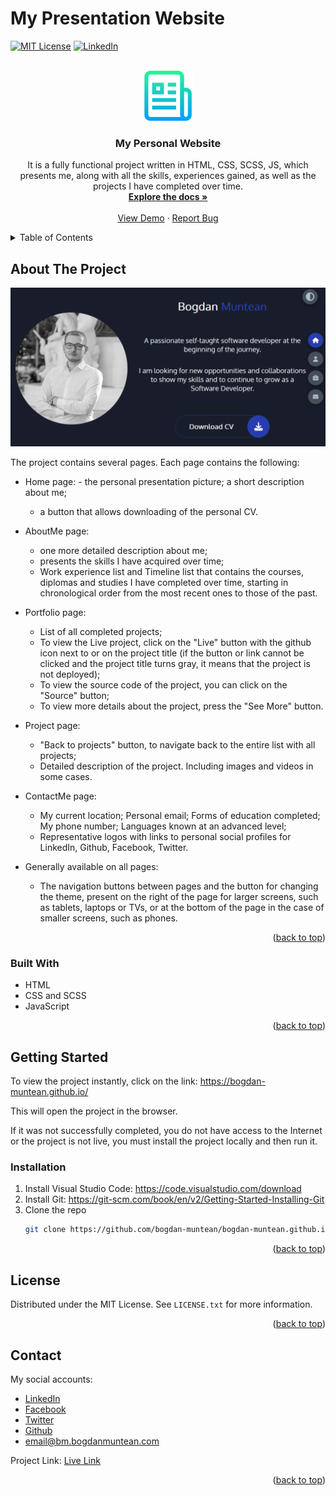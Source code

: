 # My Presentation Website


<!-- Improved compatibility of back to top link: See: https://github.com/othneildrew/Best-README-Template/pull/73 -->
<a name="readme-top"></a>

<!-- PROJECT SHIELDS -->
<!--
*** I'm using markdown "reference style" links for readability.
*** Reference links are enclosed in brackets [ ] instead of parentheses ( ).
*** See the bottom of this document for the declaration of the reference variables
*** for contributors-url, forks-url, etc. This is an optional, concise syntax you may use.
*** https://www.markdownguide.org/basic-syntax/#reference-style-links
-->
[![MIT License][license-shield]][license-url]
[![LinkedIn][linkedin-shield]][linkedin-url]



<!-- PROJECT LOGO -->
<br />
<div align="center">
  <a href="https://github.com/bogdan-muntean/bogdan-muntean.github.io">
    <img src="./src/assets/readmeImages/logo_readme.png" alt="Logo" width="80" height="80">
  </a>

<h3 align="center">My Personal Website</h3>

  <p align="center">
    It is a fully functional project written in HTML, CSS, SCSS, JS, which presents me, along with all the skills, experiences gained, as well as the projects I have completed over time.
    <br />
    <a href="https://github.com/bogdan-muntean/bogdan-muntean.github.io"><strong>Explore the docs »</strong></a>
    <br />
    <br />
    <a href="https://github.com/bogdan-muntean/bogdan-muntean.github.io">View Demo</a>
    ·
    <a href="https://github.com/bogdan-muntean/bogdan-muntean.github.io/issues">Report Bug</a>
  </p>
</div>



<!-- TABLE OF CONTENTS -->
<details>
  <summary>Table of Contents</summary>
  <ol>
    <li>
      <a href="#about-the-project">About The Project</a>
      <ul>
        <li><a href="#built-with">Built With</a></li>
      </ul>
    </li>
    <li>
      <a href="#getting-started">Getting Started</a>
      <ul>
        <li><a href="#installation">Installation</a></li>
      </ul>
    </li>
    <li><a href="#license">License</a></li>
    <li><a href="#contact">Contact</a></li>
  </ol>
</details>



<!-- ABOUT THE PROJECT -->
## About The Project

[![Screen Shot for Home Page from Project][product-screenshot]](https://bogdan-muntean.github.io/)

The project contains several pages. Each page contains the following:
* Home page: - the personal presentation picture; a short description about me; 
    - a button that allows downloading of the personal CV.

* AboutMe page: 
    - one more detailed description about me;
    - presents the skills I have acquired over time;
    - Work experience list and Timeline list that contains the courses, diplomas and studies I have completed over time, starting in chronological order from the most recent ones to those of the past.

* Portfolio page:
    - List of all completed projects;
    - To view the Live project, click on the "Live" button with the github icon next to or on the project title (if the button or link cannot be clicked and the project title turns gray, it means that the project is not deployed);
    - To view the source code of the project, you can click on the "Source" button;
    - To view more details about the project, press the "See More" button.

* Project page:
    - "Back to projects" button, to navigate back to the entire list with all projects;
    - Detailed description of the project. Including images and videos in some cases.

* ContactMe page:
    - My current location; Personal email; Forms of education completed; My phone number; Languages known at an advanced level;
    - Representative logos with links to personal social profiles for LinkedIn, Github, Facebook, Twitter.
    
* Generally available on all pages:
    - The navigation buttons between pages and the button for changing the theme, present on the right of the page for larger screens, such as tablets, laptops or TVs, or at the bottom of the page in the case of smaller screens, such as phones.

<p align="right">(<a href="#readme-top">back to top</a>)</p>



### Built With

* HTML
* CSS and SCSS
* JavaScript

<p align="right">(<a href="#readme-top">back to top</a>)</p>



<!-- GETTING STARTED -->
## Getting Started

To view the project instantly, click on the link: https://bogdan-muntean.github.io/

This will open the project in the browser.

If it was not successfully completed, you do not have access to the Internet or the project is not live, you must install the project locally and then run it.

### Installation

1. Install Visual Studio Code: https://code.visualstudio.com/download
2. Install Git: https://git-scm.com/book/en/v2/Getting-Started-Installing-Git
3. Clone the repo
   ```sh
   git clone https://github.com/bogdan-muntean/bogdan-muntean.github.io.git
   ```


<p align="right">(<a href="#readme-top">back to top</a>)</p>



<!-- LICENSE -->
## License

Distributed under the MIT License. See `LICENSE.txt` for more information.

<p align="right">(<a href="#readme-top">back to top</a>)</p>



<!-- CONTACT -->
## Contact

My social accounts:
- [LinkedIn](https://www.linkedin.com/in/bogdan-muntean-ro/)
- [Facebook](https://www.facebook.com/bogdan.muntean.ro/)
- [Twitter](https://twitter.com/BogdanMuntean_) 
- [Github](https://github.com/bogdan-muntean)
- email@bm.bogdanmuntean.com

Project Link: [Live Link](https://bogdan-muntean.github.io/)

<p align="right">(<a href="#readme-top">back to top</a>)</p>


<!-- MARKDOWN LINKS & IMAGES -->
[license-shield]: https://img.shields.io/github/license/github_username/repo_name.svg?style=for-the-badge
[license-url]: https://github.com/bogdan-muntean/bogdan-muntean.github.io/blob/master/LICENSE.txt
[linkedin-shield]: https://img.shields.io/badge/-LinkedIn-black.svg?style=for-the-badge&logo=linkedin&colorB=555
[linkedin-url]: https://linkedin.com/in/linkedin_username
[product-screenshot]: ./src/assets/readmeImages/home_page.png
